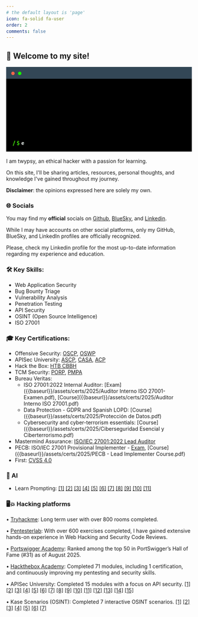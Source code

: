 ```yaml
---
# the default layout is 'page'
icon: fa-solid fa-user
order: 2
comments: false
---
```


## 👋 Welcome to my site!

![terminal](assets/terminal.gif)

I am twypsy, an ethical hacker with a passion for learning.

On this site, I'll be sharing articles, resources, personal thoughts, and knowledge I've gained throughout my journey.

**Disclaimer**: the opinions expressed here are solely my own.

### 🌐 Socials

You may find my **official** socials on [Github](https://github.com/twypsy), [BlueSky](https://bsky.app/profile/twypsy.bsky.social), and [Linkedin](https://linkedin.com/in/luis-guirao).

While I may have accounts on other social platforms, only my GitHub, BlueSky, and LinkedIn profiles are officially recognized.

Please, check my Linkedin profile for the most up-to-date information regarding my experience and education.

### 🛠️ Key Skills:

* Web Application Security
* Bug Bounty Triage
* Vulnerability Analysis
* Penetration Testing
* API Security
* OSINT (Open Source Intelligence)
* ISO 27001

### 🎓 Key Certifications:

* Offensive Security: [OSCP](https://www.credly.com/badges/2626f90f-eedf-4921-91b6-773fdaf3e983), [OSWP](https://www.credly.com/badges/9345e9ee-ad99-4ac3-bc82-d89cfb1d3ab7)
* APISec University: [ASCP](https://www.credly.com/badges/b6960bc1-6a27-40ee-b9ce-350304ab2260), [CASA](https://www.credly.com/badges/f20494b8-f6f3-4f22-877c-394bc4b86a28), [ACP](https://www.credly.com/badges/37b34560-9e10-49e4-b6e0-34421199bad3)
* Hack the Box: [HTB CBBH](https://www.credly.com/badges/bc2adc99-9074-452a-ab46-3d4094964c6b)
* TCM Security: [PORP](https://www.credential.net/dff028e6-d28f-4607-bf73-c7193edf7778#acc.hpXVwfDb), [PMPA](https://www.credential.net/40f3edc9-95d7-479f-9c46-421c0efdb58c)
* Bureau Veritas:
   * ISO 27001:2022 Internal Auditor: [Exam]({{baseurl}}/assets/certs/2025/Auditor Interno ISO 27001-Examen.pdf), [Course]({{baseurl}}/assets/certs/2025/Auditor Interno ISO 27001.pdf) 
   * Data Protection - GDPR and Spanish LOPD: [Course]({{baseurl}}/assets/certs/2025/Protección de Datos.pdf)
   * Cybersecurity and cyber-terrorism essentials: [Course]({{baseurl}}/assets/certs/2025/Ciberseguridad Esencial y Ciberterrorismo.pdf)
* Mastermind Assurance: [ISO/IEC 27001:2022 Lead Auditor](https://www.credly.com/badges/b6869f26-081d-485f-9d0b-7af495943905)
* PECB: ISO/IEC 27001 Provisional Implementer - [Exam](https://www.credly.com/badges/12ea05de-8083-40d6-8c63-96cb47f43989), [Course]({{baseurl}}/assets/certs/2025/PECB - Lead Implementer Course.pdf)
* First: [CVSS 4.0]({{baseurl}}/assets/certs/2025/certification-CVSS-v4.0-twypsy.pdf)

### 🤖 AI

* Learn Prompting: [[1]](https://learnprompting.thinkific.com/certificates/km0wkty3kv) [[2]](https://learnprompting.thinkific.com/certificates/jzp58hqcr7) [[3]](https://learnprompting.thinkific.com/certificates/ktvcp0ud8b) [[4]](https://learnprompting.thinkific.com/certificates/wrhruhgboe) [[5]](https://learnprompting.thinkific.com/certificates/yw5og3tzz7) [[6]](https://learnprompting.thinkific.com/certificates/ublto7klas) [[7]](https://learnprompting.thinkific.com/certificates/15lv70czh8) [[8]](https://learnprompting.thinkific.com/certificates/a0sone6v3r) [[9]](https://learnprompting.thinkific.com/certificates/v7mj4rqmqi) [[10]](https://learnprompting.thinkific.com/certificates/lrohufcet6) [[11]](https://learnprompting.thinkific.com/certificates/2igmw6uzt3)

### 🖥️💥 Hacking platforms

• [Tryhackme](https://tryhackme.com/p/twypsy): Long term user with over 800 rooms completed.

• [Pentesterlab](https://pentesterlab.com/profile/twypsy): With over 600 exercises completed, I have gained extensive hands-on experience in Web Hacking and Security Code Reviews.

• [Portswigger Academy](https://portswigger.net/web-security/hall-of-fame): Ranked among the top 50 in PortSwigger’s Hall of Fame (#31) as of August 2025.

• [Hackthebox Academy](https://twypsy.com/labs/htb-academy.html): Completed 71 modules, including 1 certification, and continuously improving my pentesting and security skills.

• APISec University: Completed 15 modules with a focus on API security. [[1]](https://www.credly.com/badges/4e8c51b6-5c97-4d20-a86b-b93d800bea18/linked_in_profile) [[2]](https://www.credly.com/badges/cf803f62-b8ec-4fa8-b616-38e77d92b3ad/linked_in_profile) [[3]](https://www.credly.com/badges/910a0aee-1691-4331-9e78-dad66ddc6efa/linked_in_profile) [[4]](https://www.credly.com/badges/bc1dc666-9d65-4991-97b7-6e21e7031ec0/linked_in_profile) [[5]](https://www.credly.com/badges/84413581-cef5-4678-8a6c-ef8ecbc70404/linked_in_profile) [[6]](https://www.credly.com/badges/7bba9230-d15b-42b4-b377-45b7a4f777b3/linked_in_profile) [[7]](https://www.credly.com/badges/507dac6c-e8c6-4e68-9820-5207b9d395dc/linked_in_profile) [[8]](https://www.credly.com/badges/f8d502f8-4512-4ecc-841c-c3dcd8e15032/linked_in_profile) [[9]](https://www.credly.com/badges/19faac20-c3ae-4c46-9a04-e320b189b7d5/linked_in_profile) [[10]](https://www.credly.com/badges/cc3f9d01-50ae-415e-ac71-0dac30700f99/linked_in_profile) [[11]](https://www.credly.com/badges/41973105-4bbd-420d-bddb-ddf816f55f31/linked_in_profile) [[12]](https://www.credly.com/badges/829c7f0c-151a-43a8-a4c5-1f47eeaba9b9/linked_in_profile) [[13]](https://www.credly.com/badges/453e4e0a-5403-4bca-9059-72e99858874f/linked_in_profile) [[14]](https://www.credly.com/badges/78c57d33-90a1-407a-aaca-14da0c004cb1) [[15]](https://www.credly.com/badges/0fe454ed-1e02-4f85-908d-3df0430f0861) 

• Kase Scenarios (OSINT): Completed 7 interactive OSINT scenarios. [[1]](https://badgr.com/public/assertions/n19sChjAQ5aZV2nnbrQq7Q) [[2]](https://badgr.com/public/assertions/EKzMYPOzSXqjBGCy_rCynA) [[3]](https://courses.kasescenarios.com/certificates/8xxtog5eve) [[4]](https://courses.kasescenarios.com/certificates/qy2czrndbl) [[5]](https://courses.kasescenarios.com/certificates/ii56a1ushf) [[6]](https://courses.kasescenarios.com/certificates/rkkyn2mkaw) [[7]](https://courses.kasescenarios.com/certificates/xbahv6g3fe)

